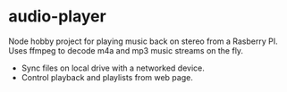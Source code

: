 # audio-player
Node hobby project for playing music back on stereo from a Rasberry PI. Uses ffmpeg to decode m4a and mp3 music streams on the fly.
- Sync files on local drive with a networked device.
- Control playback and playlists from web page.
